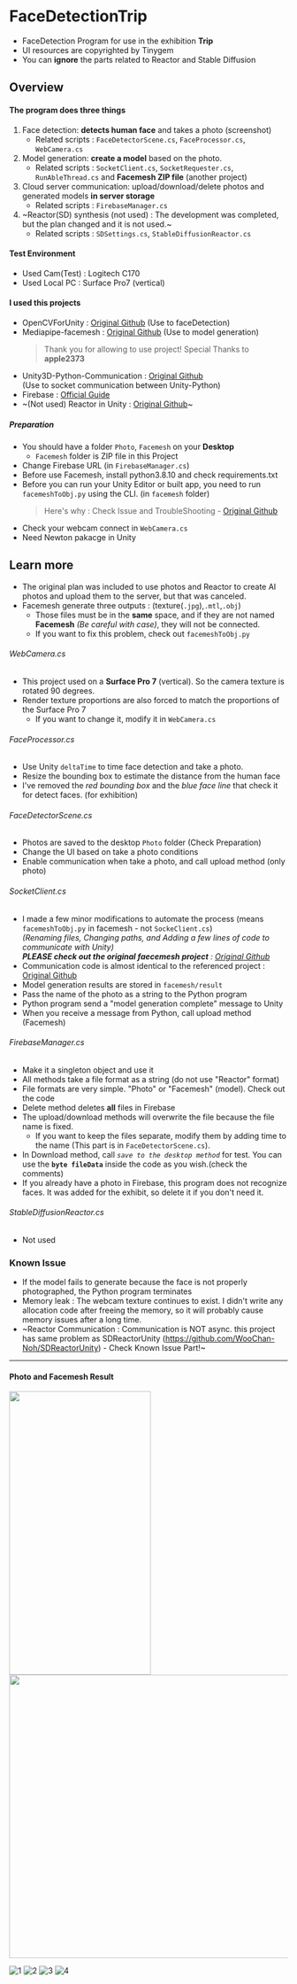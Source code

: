# FaceDetectionTrip
+ FaceDetection Program for use in the exhibition **Trip**
+ UI resources are copyrighted by Tinygem
+ You can **ignore** the parts related to Reactor and Stable Diffusion
## Overview
#### The program does three things 
1. Face detection: **detects human face** and takes a photo (screenshot)
   + Related scripts : `FaceDetectorScene.cs`, `FaceProcessor.cs`, `WebCamera.cs`
2. Model generation: **create a model** based on the photo.
   + Related scripts : `SocketClient.cs`, `SocketRequester.cs`, `RunAbleThread.cs` and **Facemesh ZIP file** (another project)
3. Cloud server communication: upload/download/delete photos and generated models **in server storage**
   + Related scripts : `FirebaseManager.cs`
4. ~Reactor(SD) synthesis (not used) : The development was completed, but the plan changed and it is not used.~
   + Related scripts : `SDSettings.cs`, `StableDiffusionReactor.cs`
#### Test Environment
+ Used Cam(Test) : Logitech C170
+ Used Local PC : Surface Pro7 (vertical)
#### I used this projects
+ OpenCVForUnity : [Original Github](https://github.com/EnoxSoftware/OpenCVForUnity) (Use to faceDetection)
+ Mediapipe-facemesh : [Original Github](https://github.com/apple2373/mediapipe-facemesh) (Use to model generation)
  > Thank you for allowing to use project! Special Thanks to **apple2373**
+ Unity3D-Python-Communication : [Original Github](https://github.com/off99555/Unity3D-Python-Communication)    
  (Use to socket communication between Unity-Python)
+ Firebase : [Official Guide](https://firebase.google.com/docs/storage/unity/start)
+ ~(Not used) Reactor in Unity : [Original Github](https://github.com/WooChan-Noh/SDReactorUnity)~
##### Preparation
+ You should have a folder `Photo`, `Facemesh` on your **Desktop**
  + `Facemesh` folder is ZIP file in this Project
+ Change Firebase URL (in `FirebaseManager.cs`)
+ Before use Facemesh, install python3.8.10 and check requirements.txt
+ Before you can run your Unity Editor or built app, you need to run `facemeshToObj.py` using the CLI. (in `facemesh` folder)
  > Here's why : Check Issue and TroubleShooting - [Original Github](https://github.com/off99555/Unity3D-Python-Communication)
+ Check your webcam connect in `WebCamera.cs`
+ Need Newton pakacge in Unity
## Learn more
+ The original plan was included to use photos and Reactor to create AI photos and upload them to the server, but that was canceled.
+ Facemesh generate three outputs : (texture(`.jpg`),`.mtl`,`.obj`)
   + Those files must be in the **same** space, and if they are not named **Facemesh** _(Be careful with case)_, they will not be connected.
   + If you want to fix this problem, check out `facemeshToObj.py` 
###### WebCamera.cs   
+ This project used on a **Surface Pro 7** (vertical). So the camera texture is rotated 90 degrees.
+ Render texture proportions are also forced to match the proportions of the Surface Pro 7 
  + If you want to change it, modify it in `WebCamera.cs`    
###### FaceProcessor.cs
+ Use Unity `deltaTime` to time face detection and take a photo.
+ Resize the bounding box to estimate the distance from the human face
+ I've removed the _red bounding box_ and the _blue face line_ that check it for detect faces. (for exhibition)
###### FaceDetectorScene.cs  
+ Photos are saved to the desktop `Photo` folder (Check Preparation)
+ Change the UI based on take a photo conditions
+ Enable communication when take a photo, and call upload method (only photo)
###### SocketClient.cs
+ I made a few minor modifications to automate the process (means `facemeshToObj.py` in facemesh - not `SockeClient.cs`)    
 _(Renaming files, Changing paths, and Adding a few lines of code to communicate with Unity)_    
_**PLEASE check out the original faecemesh project** : [Original Github](https://github.com/apple2373/mediapipe-facemesh)_
+ Communication code is almost identical to the referenced project : [Original Github](https://github.com/off99555/Unity3D-Python-Communication) 
+ Model generation results are stored in `facemesh/result`
+ Pass the name of the photo as a string to the Python program
+ Python program send a "model generation complete" message to Unity
+ When you receive a message from Python, call upload method (Facemesh)
###### FirebaseManager.cs
+ Make it a singleton object and use it
+ All methods take a file format as a string (do not use "Reactor" format)
+ File formats are very simple. "Photo" or "Facemesh" (model). Check out the code
+ Delete method deletes **all** files in Firebase
+ The upload/download methods will overwrite the file because the file name is fixed. 
   + If you want to keep the files separate, modify them by adding time to the name (This part is in `FaceDetectorScene.cs`).
+ In Download method, call _`save to the desktop method`_ for test. You can use the **`byte fileData`** inside the code as you wish.(check the comments)
+ If you already have a photo in Firebase, this program does not recognize faces. It was added for the exhibit, so delete it if you don't need it.
###### StableDiffusionReactor.cs
+ Not used
### Known Issue
+ If the model fails to generate because the face is not properly photographed, the Python program terminates
+ Memory leak : The webcam texture continues to exist. I didn't write any allocation code after freeing the memory, so it will probably cause memory issues after a long time.
+ ~Reactor Communication : Communication is NOT async. this project has same problem as SDReactorUnity (https://github.com/WooChan-Noh/SDReactorUnity) - Check Known Issue Part!~
***
#### Photo and Facemesh Result
<img src="https://github.com/WooChan-Noh/FaceDetectionTrip/assets/103042258/448de5ee-af0a-4597-95ee-66a98bcd1167" width="256" height="512"/>
<img src="https://github.com/WooChan-Noh/FaceDetectionTrip/assets/103042258/7bdcbf41-7a15-4197-a3fe-0680ecb9f362" width="640" height="512"/></br>

![1](https://github.com/WooChan-Noh/FaceDetectionTrip/assets/103042258/df138866-4ae7-4dee-a612-510b33559f3e)
![2](https://github.com/WooChan-Noh/FaceDetectionTrip/assets/103042258/7494b360-8fe1-45f1-8a78-40fb1275ca1e)
![3](https://github.com/WooChan-Noh/FaceDetectionTrip/assets/103042258/76e6d47c-751b-44ff-8aa2-69d117a00a9d)
![4](https://github.com/WooChan-Noh/FaceDetectionTrip/assets/103042258/541fc97b-8171-420a-9e5f-b6764475fccb)


